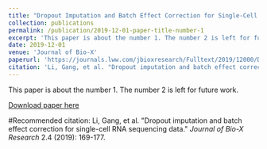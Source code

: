 ```yaml
---
title: "Dropout Imputation and Batch Effect Correction for Single-Cell RNA-seq Data"
collection: publications
permalink: /publication/2019-12-01-paper-title-number-1
excerpt: 'This paper is about the number 1. The number 2 is left for future work.'
date: 2019-12-01
venue: 'Journal of Bio-X'
paperurl: 'https://journals.lww.com/jbioxresearch/Fulltext/2019/12000/Dropout_imputation_and_batch_effect_correction_for.4.aspx'
citation: 'Li, Gang, et al. "Dropout imputation and batch effect correction for single-cell RNA sequencing data." <i>Journal of Bio-X Research</i> 2.4 (2019): 169-177.'
---
```

This paper is about the number 1. The number 2 is left for future work.

[Download paper here](https://journals.lww.com/jbioxresearch/Fulltext/2019/12000/Dropout_imputation_and_batch_effect_correction_for.4.aspx)

#Recommended citation: Li, Gang, et al. "Dropout imputation and batch effect correction for single-cell RNA sequencing data." <i>Journal of Bio-X Research</i> 2.4 (2019): 169-177.